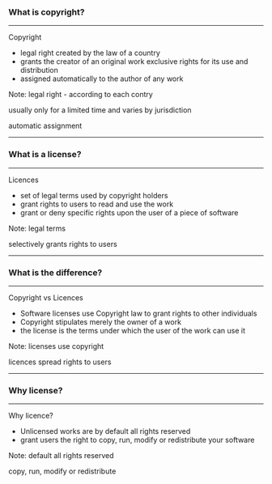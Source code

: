 ### What is copyright?

<hr />

Copyright

- legal right created by the law of a country
- grants the creator of an original work exclusive rights for its use and distribution
- assigned automatically to the author of any work

Note:
legal right - according to each contry

usually only for a limited time and varies by jurisdiction

automatic assignment

---

### What is a license?

<hr />

Licences

- set of legal terms used by copyright holders
- grant rights to users to read and use the work
- grant or deny specific rights upon the user of a piece of software

Note:
legal terms

selectively grants rights to users

---

### What is the difference?

<hr />

Copyright vs Licences

- Software licenses use Copyright law to grant rights to other individuals
- Copyright stipulates merely the owner of a work
- the license is the terms under which the user of the work can use it

Note:
licenses use copyright

licences spread rights to users

---

### Why license?

<hr />

Why licence?

- Unlicensed works are by default all rights reserved
- grant users the right to copy, run, modify or redistribute your software

Note:
default all rights reserved

copy, run, modify or redistribute

